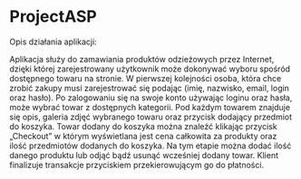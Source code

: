 # ProjectASP

Opis działania aplikacji:

Aplikacja służy do zamawiania produktów odzieżowych przez Internet, dzięki której zarejestrowany użytkownik może dokonywać wyboru spośród dostępnego towaru na stronie. W pierwszej kolejności osoba, która chce zrobić zakupy musi zarejestrować się podając (imię, nazwisko, email, login oraz hasło). Po zalogowaniu się na swoje konto używając loginu oraz hasła, może wybrać towar z dostępnych kategorii.
Pod każdym towarem znajduje się opis, galeria zdjęć wybranego towaru oraz przycisk dodający przedmiot do koszyka. Towar dodany do koszyka można znaleźć klikając przycisk „Checkout” w którym wyświetlana jest cena całkowita za produkty oraz ilość przedmiotów dodanych do koszyka. Na tym etapie można dodać ilość danego produktu lub odjąć bądź usunąć wcześniej dodany towar. Klient finalizuje transakcje przyciskiem przekierowującym go do płatności.
